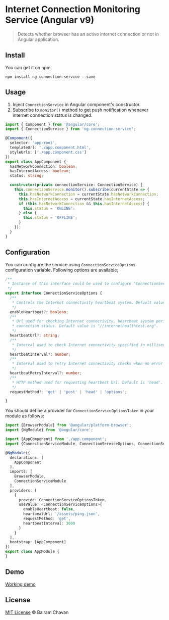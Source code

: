 # Internet Connection Monitoring Service (Angular v9)

> Detects whether browser has an active internet connection or not in Angular application. 

## Install

You can get it on npm.

```
npm install ng-connection-service --save
```

## Usage

1. Inject `ConnectionService` in Angular component's constructor.
2. Subscribe to `monitor()` method to get push notification whenever internet connection status is changed.

```ts
import { Component } from '@angular/core';
import { ConnectionService } from 'ng-connection-service';

@Component({
  selector: 'app-root',
  templateUrl: './app.component.html',
  styleUrls: ['./app.component.css']
})
export class AppComponent {
  hasNetworkConnection: boolean;
  hasInternetAccess: boolean;
  status: string;

  constructor(private connectionService: ConnectionService) {
    this.connectionService.monitor().subscribe(currentState => {
      this.hasNetworkConnection = currentState.hasNetworkConnection;
      this.hasInternetAccess = currentState.hasInternetAccess;
      if (this.hasNetworkConnection && this.hasInternetAccess) {
        this.status = 'ONLINE';
      } else {
        this.status = 'OFFLINE';
      }
    });
  }
}

```

## Configuration

You can configure the service using `ConnectionServiceOptions` configuration variable. 
Following options are available;

```ts
/**
 * Instance of this interface could be used to configure "ConnectionService".
 */
export interface ConnectionServiceOptions {
  /**
   * Controls the Internet connectivity heartbeat system. Default value is 'true'.
   */
  enableHeartbeat?: boolean;
  /**
   * Url used for checking Internet connectivity, heartbeat system periodically makes "HEAD" requests to this URL to determine Internet
   * connection status. Default value is "//internethealthtest.org".
   */
  heartbeatUrl?: string;
  /**
   * Interval used to check Internet connectivity specified in milliseconds. Default value is "30000".
   */
  heartbeatInterval?: number;
  /**
   * Interval used to retry Internet connectivity checks when an error is detected (when no Internet connection). Default value is "1000".
   */
  heartbeatRetryInterval?: number;
  /**
   * HTTP method used for requesting heartbeat Url. Default is 'head'.
   */
  requestMethod?: 'get' | 'post' | 'head' | 'options';

}
```

You should define a provider for `ConnectionServiceOptionsToken` in your module as follows;

```ts
import {BrowserModule} from '@angular/platform-browser';
import {NgModule} from '@angular/core';

import {AppComponent} from './app.component';
import {ConnectionServiceModule, ConnectionServiceOptions, ConnectionServiceOptionsToken} from 'ng-connection-service';

@NgModule({
  declarations: [
    AppComponent
  ],
  imports: [
    BrowserModule,
    ConnectionServiceModule
  ],
  providers: [
    {
      provide: ConnectionServiceOptionsToken,
      useValue: <ConnectionServiceOptions>{
        enableHeartbeat: false,
        heartbeatUrl: '/assets/ping.json',
        requestMethod: 'get',
        heartbeatInterval: 3000
      }
    }
  ],
  bootstrap: [AppComponent]
})
export class AppModule {
}

```

## Demo

[Working demo](https://ng-connection-service-demo.surge.sh/)

## License

[MIT License](https://github.com/ultrasonicsoft/ng-connection-service/blob/master/LICENSE) © Balram Chavan
